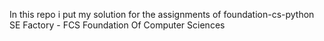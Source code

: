 In this repo i put my solution for the assignments of foundation-cs-python
SE Factory - FCS Foundation Of Computer Sciences
